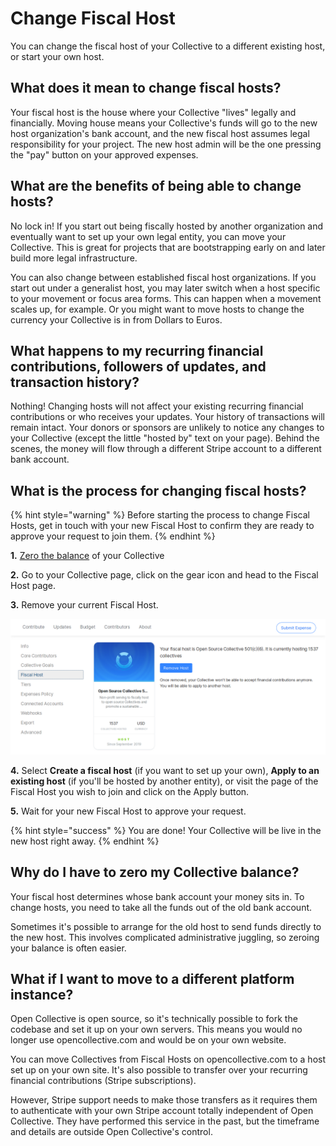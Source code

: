 # Change Fiscal Host

You can change the fiscal host of your Collective to a different existing host, or start your own host.

## What does it mean to change fiscal hosts?

Your fiscal host is the house where your Collective "lives" legally and financially. Moving house means your Collective's funds will go to the new host organization's bank account, and the new fiscal host assumes legal responsibility for your project. The new host admin will be the one pressing the "pay" button on your approved expenses.

## What are the benefits of being able to change hosts?

No lock in! If you start out being fiscally hosted by another organization and eventually want to set up your own legal entity, you can move your Collective. This is great for projects that are bootstrapping early on and later build more legal infrastructure.

You can also change between established fiscal host organizations. If you start out under a generalist host, you may later switch when a host specific to your movement or focus area forms. This can happen when a movement scales up, for example. Or you might want to move hosts to change the currency your Collective is in from Dollars to Euros.

## What happens to my recurring financial contributions, followers of updates, and transaction history?

Nothing! Changing hosts will not affect your existing recurring financial contributions or who receives your updates. Your history of transactions will remain intact. Your donors or sponsors are unlikely to notice any changes to your Collective \(except the little "hosted by" text on your page\). Behind the scenes, the money will flow through a different Stripe account to a different bank account.

## What is the process for changing fiscal hosts?

{% hint style="warning" %}
Before starting the process to change Fiscal Hosts, get in touch with your new Fiscal Host to confirm they are ready to approve your request to join them.
{% endhint %}

**1.** [Zero the balance](zero-collective-balance.md) of your Collective

**2.** Go to your Collective page, click on the gear icon and head to the Fiscal Host page.

**3.** Remove your current Fiscal Host.

![](../.gitbook/assets/collectives_change-a-fiscal-host.png)

**4.** Select **Create a fiscal host** \(if you want to set up your own\), **Apply to an existing host** \(if you'll be hosted by another entity\), or visit the page of the Fiscal Host you wish to join and click on the Apply button.

**5.** Wait for your new Fiscal Host to approve your request.

{% hint style="success" %}
You are done! Your Collective will be live in the new host right away.
{% endhint %}

## Why do I have to zero my Collective balance?

Your fiscal host determines whose bank account your money sits in. To change hosts, you need to take all the funds out of the old bank account.

Sometimes it's possible to arrange for the old host to send funds directly to the new host. This involves complicated administrative juggling, so zeroing your balance is often easier.

## What if I want to move to a different platform instance?

Open Collective is open source, so it's technically possible to fork the codebase and set it up on your own servers. This means you would no longer use opencollective.com and would be on your own website.

You can move Collectives from Fiscal Hosts on opencollective.com to a host set up on your own site. It's also possible to transfer over your recurring financial contributions \(Stripe subscriptions\).

However, Stripe support needs to make those transfers as it requires them to authenticate with your own Stripe account totally independent of Open Collective. They have performed this service in the past, but the timeframe and details are outside Open Collective's control.

